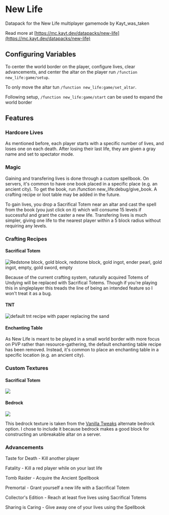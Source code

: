 # New Life
Datapack for the New Life multiplayer gamemode by Kayt_was_taken

Read more at [https://mc.kayt.dev/datapacks/new-life](https://mc.kayt.dev/datapacks/new-life)

## Configuring Variables
To center the world border on the player, configure lives, clear advancements, and center the altar on the player run `/function new_life:game/setup`.

To only move the altar tun `/function new_life:game/set_altar`.

Following setup, `/function new_life:game/start` can be used to expand the world border

## Features

### Hardcore Lives

As mentioned before, each player starts with a specific number of lives, and loses one on each death. After losing their last life, they are given a gray name and set to spectator mode.

### Magic

Gaining and transfering lives is done through a custom spellbook. On servers, it's common to have one book placed in a specific place (e.g. an ancient city). To get the book, run /function new_life:debug/give_book. A crafting recipe or loot table may be added in the future.

To gain lives, you drop a Sacrifical Totem near an altar and cast the spell from the book (you just click on it) which will consume 15 levels if successful and grant the caster a new life.
Transfering lives is much simpler, giving one life to the nearest player within a 5 block radius without requiring any levels.

### Crafting Recipes

#### Sacrifical Totem

![Redstone block, gold block, redstone block, gold ingot, ender pearl, gold ingot, empty, gold sword, empty](https://mc.kayt.dev/static/images/totem_crafting.png)

Because of the current crafting system, naturally acquired Totems of Undying will be replaced with Sacrifical Totems. Though if you're playing this in singleplayer this treads the line of being an intended feature so I won't treat it as a bug.

#### TNT

![default tnt recipe with paper replacing the sand](https://mc.kayt.dev/static/images/tnt_crafting.png)

#### Enchanting Table

As New Life is meant to be played in a small world border with more focus on PVP rather than resource-gathering, the default enchanting table recipe has been removed. Instead, it's common to place an enchanting table in a specific location (e.g. an ancient city).

### Custom Textures

#### Sacrifical Totem
![](https://mc.kayt.dev/static/images/sacrificial_totem.png)

#### Bedrock
![](https://mc.kayt.dev/static/images/bedrock.png)

This bedrock texture is taken from the [Vanilla Tweaks](https://vanillatweaks.net/picker/resource-packs/) alternate bedrock option. I chose to include it because bedrock makes a good block for constructing an unbreakable altar on a server.

### Advancements

Taste for Death - Kill another player

Fatality - Kill a red player while on your last life

Tomb Raider - Acquire the Ancient Spellbook

Premortal - Grant yourself a new life with a Sacrifical Totem

Collector's Edition - Reach at least five lives using Sacrifical Totems

Sharing is Caring - Give away one of your lives using the Spellbook